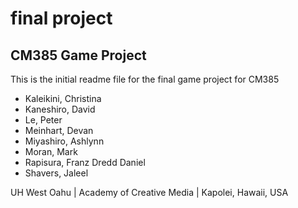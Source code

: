 # final project

## CM385 Game Project

This is the initial readme file for the final game project for CM385

- Kaleikini, Christina
- Kaneshiro, David
- Le, Peter
- Meinhart, Devan
- Miyashiro, Ashlynn
- Moran, Mark
- Rapisura, Franz Dredd Daniel
- Shavers, Jaleel

UH West Oahu | Academy of Creative Media | Kapolei, Hawaii, USA
